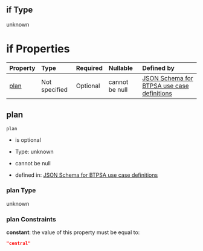 ## if Type

unknown

# if Properties

| Property      | Type          | Required | Nullable       | Defined by                                                                                                                                                                                                                                  |
| :------------ | :------------ | :------- | :------------- | :------------------------------------------------------------------------------------------------------------------------------------------------------------------------------------------------------------------------------------------ |
| [plan](#plan) | Not specified | Optional | cannot be null | [JSON Schema for BTPSA use case definitions](btpsa-usecase-properties-services-items-allof-1-then-allof-21-then-allof-0-if-properties-plan.md "undefined#/properties/services/items/allOf/1/then/allOf/21/then/allOf/0/if/properties/plan") |

## plan



`plan`

*   is optional

*   Type: unknown

*   cannot be null

*   defined in: [JSON Schema for BTPSA use case definitions](btpsa-usecase-properties-services-items-allof-1-then-allof-21-then-allof-0-if-properties-plan.md "undefined#/properties/services/items/allOf/1/then/allOf/21/then/allOf/0/if/properties/plan")

### plan Type

unknown

### plan Constraints

**constant**: the value of this property must be equal to:

```json
"central"
```
